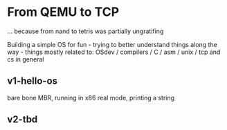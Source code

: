 # From QEMU to TCP
... because from nand to tetris was partially ungratifing

Building a simple OS for fun - trying to better understand things along the way - things mostly related to: OSdev / compilers / C / asm / unix / tcp and cs in general


## v1-hello-os
bare bone MBR, running in x86 real mode, printing a string

## v2-tbd

